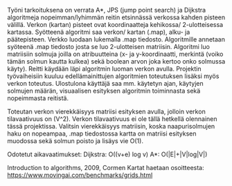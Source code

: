 Työni tarkoituksena on verrata A*, JPS (jump point search) ja Dijkstra algoritmeja nopeimman/lyhimmän reitin etsinnässä verkossa 
kahden pisteen välillä. Verkon (kartan) pisteet ovat koordinaatteja kehikossa/ 2-ulotteisessa kartassa.
Syötteenä algoritmi saa verkon/ kartan (.map), alku- ja päätepisteen. Verkko luodaan lukemalla .map tiedosto.
Algoritmille annetaan syöteenä .map tiedosto josta se luo 2-ulotteisen matriisin. Algoritmi luo matriisiin solmuja joilla on atribuutteina (x- ja y-koordinaatti, merkintä (voiko tämän solmun kautta kulkea) sekä boolean arvon joka kertoo onko solmussa käyty). Reitti käydään läpi algoritmin luoman verkon avulla.
Projektin työvaiheisiin kuuluu edellämainittujen algoritmien toteutuksen lisäksi myös verkon toteutus.
Ulostulona käyttäjä saa mm. käytetyn ajan, käytyjen solmujen määrän, visuaalisen esityksen algoritmin toiminnasta sekä nopeimmasta 
reitistä.

Toteutan verkon vierekkäisyys matriisi esityksen avulla, jolloin verkon tilavaativuus on (V^2). Verkon tilavaativuus ei ole tällä hetkellä olennainen tässä projektissa.
Valitsin vierekkäisyys matriisin, koska naapurisolmujen haku on nopeampaa, .map tiedostossa kartta on matriisi esityksen muodossa sekä solmun poisto ja lisäys vie O(1).

Odotetut aikavaatimukset:
Dijkstra: O((v+e) log v)
A*: O(|E|+|V|log|V|)

Introduction to algorithms, 2009, Cormen
Kartat haetaan osoitteesta: https://www.movingai.com/benchmarks/grids.html
